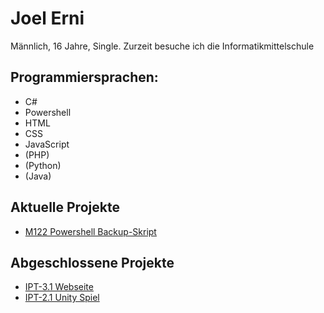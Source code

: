 <h1>Joel Erni</h1>
<p>Männlich, 16 Jahre, Single. Zurzeit besuche ich die Informatikmittelschule</p>
  <h2>Programmiersprachen:</h2>
  <ul>
    <li>C#</li>
    <li>Powershell</li>
    <li>HTML</li>
    <li>CSS</li>
    <li>JavaScript</li>
    <li>(PHP)</li>
    <li>(Python)</li>
    <li>(Java)</li>
 </ul>
<div>
  <h2>Aktuelle Projekte</h2>
  <ul>
    <li><a href="https://github.com/JeppyXD/M122-Backup">M122 Powershell Backup-Skript</a></li>
  </ul>  
</div>
<div>
  <div>
  <h2>Abgeschlossene Projekte</h2>
  <ul>
    <li><a href="https://github.com/JeppyXD/IPT3.1-Webseite">IPT-3.1 Webseite</a></li>
    <li><a href="https://github.com/JeppyXD/IPT-2.1-Unity/tree/master">IPT-2.1 Unity Spiel</a></li>
  </ul>  
</div>
